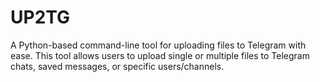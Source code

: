 # UP2TG
A Python-based command-line tool for uploading files to Telegram with ease. This tool allows users to upload single or multiple files to Telegram chats, saved messages, or specific users/channels. 
